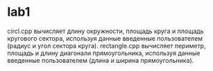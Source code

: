 # lab1
circl.cpp вычисляет длину окружности, площадь круга и площадь кругового сектора, используя данные введенные пользователем (радиус и угол сектора круга).
rectangle.cpp вычисляет периметр, площадь и длину диагонали прямоугольника, используя данные введенные пользователем (длина и ширина прямоугольника).

